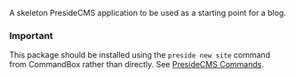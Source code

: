 A skeleton PresideCMS application to be used as a starting point for a blog.

### Important

This package should be installed using the `preside new site` command from CommandBox rather than directly. See [PresideCMS Commands](https://www.forgebox.io/view/preside-commands).